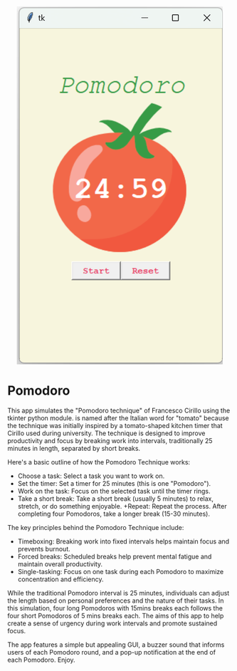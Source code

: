 <p align="center"><img src="https://github.com/lewispy/Pomodoro/blob/main/pomodoro-icon.png"></p>

##
# Pomodoro
This app simulates the "Pomodoro technique" of Francesco Cirillo using the tkinter python module. is named after the Italian word for "tomato" because the technique was initially inspired by a tomato-shaped kitchen timer that Cirillo used during university. The technique is designed to improve productivity and focus by breaking work into intervals, traditionally 25 minutes in length, separated by short breaks.

Here's a basic outline of how the Pomodoro Technique works:

+ Choose a task: Select a task you want to work on.
+ Set the timer: Set a timer for 25 minutes (this is one "Pomodoro").
+ Work on the task: Focus on the selected task until the timer rings.
+ Take a short break: Take a short break (usually 5 minutes) to relax, stretch, or do something enjoyable.
+Repeat: Repeat the process. After completing four Pomodoros, take a longer break (15-30 minutes).

The key principles behind the Pomodoro Technique include:

+ Timeboxing: Breaking work into fixed intervals helps maintain focus and prevents burnout.
+ Forced breaks: Scheduled breaks help prevent mental fatigue and maintain overall productivity.
+ Single-tasking: Focus on one task during each Pomodoro to maximize concentration and efficiency.

While the traditional Pomodoro interval is 25 minutes, individuals can adjust the length based on personal preferences and the nature of their tasks. In this simulation, four long Pomodoros with 15mins breaks each follows the four short Pomodoros of 5 mins breaks each. The aims of this app to help create a sense of urgency during work intervals and promote sustained focus.

The app features a simple but appealing GUI, a buzzer sound that informs users of each Pomodoro round, and a pop-up notification at the end of each Pomodoro.
Enjoy.
